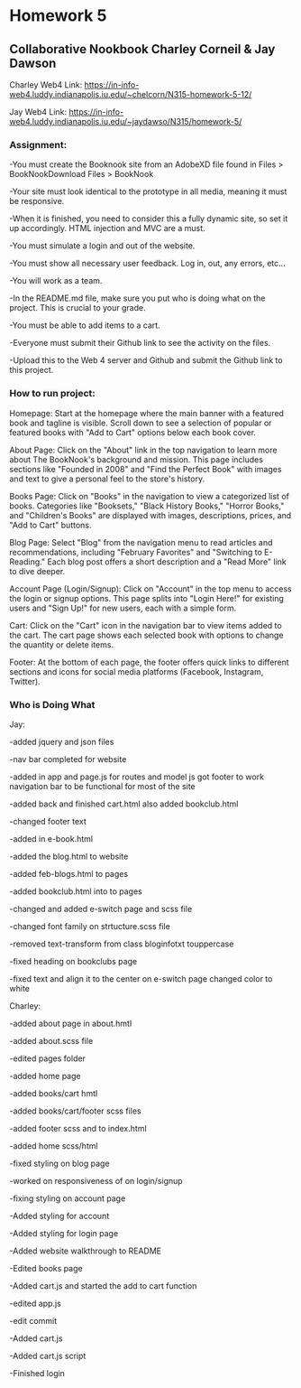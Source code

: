 # Homework 5

## Collaborative Nookbook Charley Corneil & Jay Dawson

Charley Web4 Link: https://in-info-web4.luddy.indianapolis.iu.edu/~chelcorn/N315-homework-5-12/

Jay Web4 Link: https://in-info-web4.luddy.indianapolis.iu.edu/~jaydawso/N315/homework-5/

### Assignment:

-You must create the Booknook site from an AdobeXD file found in Files > BookNookDownload Files > BookNook

-Your site must look identical to the prototype in all media, meaning it must be responsive.

-When it is finished, you need to consider this a fully dynamic site, so set it up accordingly. HTML injection and MVC are a must.

-You must simulate a login and out of the website.

-You must show all necessary user feedback. Log in, out, any errors, etc...

-You will work as a team.

-In the README.md file, make sure you put who is doing what on the project. This is crucial to your grade.

-You must be able to add items to a cart.

-Everyone must submit their Github link to see the activity on the files.

-Upload this to the Web 4 server and Github and submit the Github link to this project.

### How to run project:

Homepage:
Start at the homepage where the main banner with a featured book and tagline is visible.
Scroll down to see a selection of popular or featured books with "Add to Cart" options below each book cover.

About Page:
Click on the "About" link in the top navigation to learn more about The BookNook's background and mission.
This page includes sections like "Founded in 2008" and "Find the Perfect Book" with images and text to give a personal feel to the store's history.

Books Page:
Click on "Books" in the navigation to view a categorized list of books.
Categories like "Booksets," "Black History Books," "Horror Books," and "Children's Books" are displayed with images, descriptions, prices, and "Add to Cart" buttons.

Blog Page:
Select "Blog" from the navigation menu to read articles and recommendations, including "February Favorites" and "Switching to E-Reading."
Each blog post offers a short description and a "Read More" link to dive deeper.

Account Page (Login/Signup):
Click on "Account" in the top menu to access the login or signup options.
This page splits into "Login Here!" for existing users and "Sign Up!" for new users, each with a simple form.

Cart:
Click on the "Cart" icon in the navigation bar to view items added to the cart.
The cart page shows each selected book with options to change the quantity or delete items.

Footer:
At the bottom of each page, the footer offers quick links to different sections and icons for social media platforms (Facebook, Instagram, Twitter).

### Who is Doing What

Jay:

-added jquery and json files

 -nav bar completed for website
 
 -added in app and page.js for routes and model js got footer to work navigation bar to be functional for most of the site
 
 -added back and finished cart.html also added bookclub.html
 
 -changed footer text
 
 -added in e-book.html
 
 -added the blog.html to website
 
 -added feb-blogs.html to pages
 
 -added bookclub.html into to pages
 
 -changed and added e-switch page and scss file

 -changed font family on strtucture.scss file
 
 -removed text-transform from class bloginfotxt touppercase
 
 -fixed heading on bookclubs page
 
 -fixed text and align it to the center on e-switch page changed color to white

 
Charley:

-added about page in about.hmtl

-added about.scss file

-edited pages folder

-added home page

-added books/cart hmtl

-added books/cart/footer scss files

-added footer scss and to index.html

-added home scss/html

-fixed styling on blog page

-worked on responsiveness of on login/signup

-fixing styling on account page

-Added styling for account

-Added styling for login page

-Added website walkthrough to README

-Edited books page

-Added cart.js and started the add to cart function

-edited app.js

-edit commit

-Added cart.js

-Added cart.js script

-Finished login
